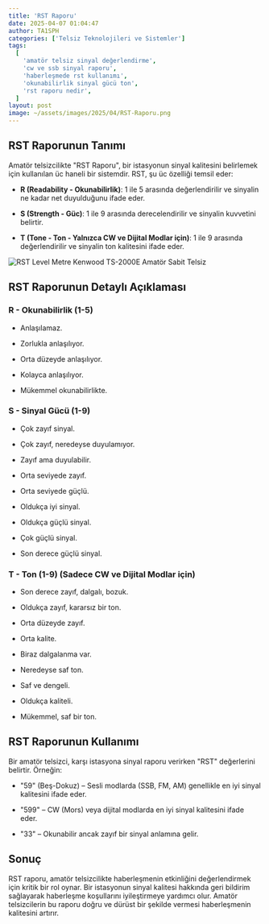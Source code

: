 ```yaml
---
title: 'RST Raporu'
date: 2025-04-07 01:04:47
author: TA1SPH
categories: ['Telsiz Teknolojileri ve Sistemler']
tags:
  [
    'amatör telsiz sinyal değerlendirme',
    'cw ve ssb sinyal raporu',
    'haberleşmede rst kullanımı',
    'okunabilirlik sinyal gücü ton',
    'rst raporu nedir',
  ]
layout: post
image: ~/assets/images/2025/04/RST-Raporu.png
---
```


## RST Raporunun Tanımı

Amatör telsizcilikte "RST Raporu", bir istasyonun sinyal kalitesini belirlemek için kullanılan üc haneli bir sistemdir. RST, şu üc özelliği temsil eder:

- **R (Readability - Okunabilirlik)**: 1 ile 5 arasında değerlendirilir ve sinyalin ne kadar net duyulduğunu ifade eder.

- **S (Strength - Güc)**: 1 ile 9 arasında derecelendirilir ve sinyalin kuvvetini belirtir.

- **T (Tone - Ton - Yalnızca CW ve Dijital Modlar için)**: 1 ile 9 arasında değerlendirilir ve sinyalin ton kalitesini ifade eder.

![RST Level Metre Kenwood TS-2000E Amatör Sabit Telsiz](/assets/images/2025/04/kenwood-ts-2000e-sabit-telsiz-300x122.webp)

## RST Raporunun Detaylı Açıklaması

### **R - Okunabilirlik (1-5)**

- Anlaşılamaz.

- Zorlukla anlaşılıyor.

- Orta düzeyde anlaşılıyor.

- Kolayca anlaşılıyor.

- Mükemmel okunabilirlikte.

### **S - Sinyal Gücü (1-9)**

- Çok zayıf sinyal.

- Çok zayıf, neredeyse duyulamıyor.

- Zayıf ama duyulabilir.

- Orta seviyede zayıf.

- Orta seviyede güçlü.

- Oldukça iyi sinyal.

- Oldukça güçlü sinyal.

- Çok güçlü sinyal.

- Son derece güçlü sinyal.

### **T - Ton (1-9) (Sadece CW ve Dijital Modlar için)**

- Son derece zayıf, dalgalı, bozuk.

- Oldukça zayıf, kararsız bir ton.

- Orta düzeyde zayıf.

- Orta kalite.

- Biraz dalgalanma var.

- Neredeyse saf ton.

- Saf ve dengeli.

- Oldukça kaliteli.

- Mükemmel, saf bir ton.

## RST Raporunun Kullanımı

Bir amatör telsizci, karşı istasyona sinyal raporu verirken "RST" değerlerini belirtir. Örneğin:

- "59" (Beş-Dokuz) – Sesli modlarda (SSB, FM, AM) genellikle en iyi sinyal kalitesini ifade eder.

- "599" – CW (Mors) veya dijital modlarda en iyi sinyal kalitesini ifade eder.

- "33" – Okunabilir ancak zayıf bir sinyal anlamına gelir.

## Sonuç

RST raporu, amatör telsizcilikte haberleşmenin etkinliğini değerlendirmek için kritik bir rol oynar. Bir istasyonun sinyal kalitesi hakkında geri bildirim sağlayarak haberleşme koşullarını iyileştirmeye yardımcı olur. Amatör telsizcilerin bu raporu doğru ve dürüst bir şekilde vermesi haberleşmenin kalitesini artırır.
